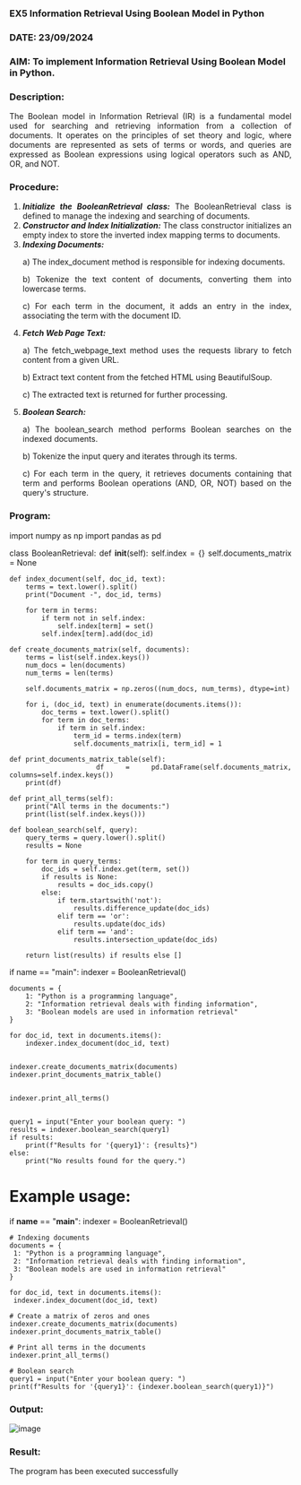 ### EX5 Information Retrieval Using Boolean Model in Python



### DATE: 23/09/2024



### AIM: To implement Information Retrieval Using Boolean Model in Python.



### Description:


<div align = "justify">
The Boolean model in Information Retrieval (IR) is a fundamental model used for searching and retrieving information from a collection of documents. It operates on the principles of set theory and logic, where documents are represented as sets of terms or words, and queries are expressed as Boolean expressions using logical operators such as AND, OR, and NOT.


  
### Procedure:


1. ***Initialize the BooleanRetrieval class:*** The BooleanRetrieval class is defined to manage the indexing and searching of documents.
2. ***Constructor and Index Initialization:*** The class constructor initializes an empty index to store the inverted index mapping terms to documents.
3. ***Indexing Documents:***
    <p> a) The index_document method is responsible for indexing documents.
    <p> b) Tokenize the text content of documents, converting them into lowercase terms.
    <p> c) For each term in the document, it adds an entry in the index, associating the term with the document ID. </p>
4. ***Fetch Web Page Text:***
    <p>a) The fetch_webpage_text method uses the requests library to fetch content from a given URL.
    <p>b) Extract text content from the fetched HTML using BeautifulSoup.
    <p>c) The extracted text is returned for further processing.
5. ***Boolean Search:***
    <p>a) The boolean_search method performs Boolean searches on the indexed documents.
    <p>b) Tokenize the input query and iterates through its terms.
    <p>c) For each term in the query, it retrieves documents containing that term and performs Boolean operations (AND, OR, NOT) based on the query's structure.



### Program:



import numpy as np
import pandas as pd

class BooleanRetrieval:
    def __init__(self):
        self.index = {}
        self.documents_matrix = None
```
def index_document(self, doc_id, text):
    terms = text.lower().split()
    print("Document -", doc_id, terms)

    for term in terms:
        if term not in self.index:
            self.index[term] = set()
        self.index[term].add(doc_id)

def create_documents_matrix(self, documents):
    terms = list(self.index.keys())
    num_docs = len(documents)
    num_terms = len(terms)

    self.documents_matrix = np.zeros((num_docs, num_terms), dtype=int)

    for i, (doc_id, text) in enumerate(documents.items()):
        doc_terms = text.lower().split()
        for term in doc_terms:
            if term in self.index:
                term_id = terms.index(term)
                self.documents_matrix[i, term_id] = 1

def print_documents_matrix_table(self):
    df = pd.DataFrame(self.documents_matrix, columns=self.index.keys())
    print(df)

def print_all_terms(self):
    print("All terms in the documents:")
    print(list(self.index.keys()))

def boolean_search(self, query):
    query_terms = query.lower().split()
    results = None

    for term in query_terms:
        doc_ids = self.index.get(term, set())
        if results is None:
            results = doc_ids.copy()
        else:
            if term.startswith('not'):
                results.difference_update(doc_ids)
            elif term == 'or':
                results.update(doc_ids)
            elif term == 'and':
                results.intersection_update(doc_ids)

    return list(results) if results else []
```
if name == "main": indexer = BooleanRetrieval()
```
documents = {
    1: "Python is a programming language",
    2: "Information retrieval deals with finding information",
    3: "Boolean models are used in information retrieval"
}

for doc_id, text in documents.items():
    indexer.index_document(doc_id, text)


indexer.create_documents_matrix(documents)
indexer.print_documents_matrix_table()


indexer.print_all_terms()


query1 = input("Enter your boolean query: ")
results = indexer.boolean_search(query1)
if results:
    print(f"Results for '{query1}': {results}")
else:
    print("No results found for the query.")
```





# Example usage:
if __name__ == "__main__":
    indexer = BooleanRetrieval()

   ```
# Indexing documents
documents = {
    1: "Python is a programming language",
    2: "Information retrieval deals with finding information",
    3: "Boolean models are used in information retrieval"
}

for doc_id, text in documents.items():
    indexer.index_document(doc_id, text)

# Create a matrix of zeros and ones
indexer.create_documents_matrix(documents)
indexer.print_documents_matrix_table()

# Print all terms in the documents
indexer.print_all_terms()

# Boolean search
query1 = input("Enter your boolean query: ")
print(f"Results for '{query1}': {indexer.boolean_search(query1)}")
```



### Output:


![image](https://github.com/user-attachments/assets/c59c51e1-1dd5-412a-8999-03e3c4eb65a2)




### Result:

The program has been executed successfully
